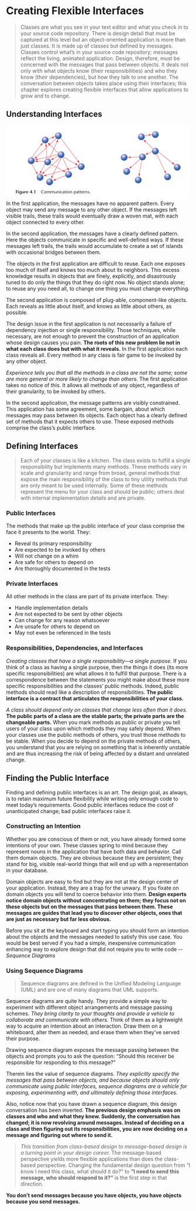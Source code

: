 # Creating Flexible Interfaces

> Classes are what you see in your text editor and what you check in to your source code repository. There is design detail that must be captured at this level but an object-oriented application is more than just classes. It is made up of classes but defined by messages. Classes control what’s in your source code repository; messages reflect the living, animated application. Design, therefore, must be concerned with the messages that pass between objects. It deals not only with what objects know (their responsibilities) and who they know (their dependencies), but how they talk to one another. The conversation between objects takes place using their interfaces; this chapter explores creating flexible interfaces that allow applications to grow and to change.

## Understanding Interfaces

![Communication Patterns](./4.1.png)
In the first application, the messages have no apparent pattern. Every object may send any message to any other object. If the messages left visible trails, these trails would eventually draw a woven mat, with each object connected to every other.

In the second application, the messages have a clearly defined pattern. Here the objects communicate in specific and well-defined ways. If these messages left trails, the trails would accumulate to create a set of islands with occasional bridges between them.

The objects in the first application are difficult to reuse. Each one exposes too much of itself and knows too much about its neighbors. This excess knowledge results in objects that are finely, explicitly, and disastrously tuned to do only the things that they do right now. No object stands alone; to reuse any you need all, to change one thing you must change everything.

The second application is composed of plug-able, component-like objects. Each reveals as little about itself, and knows as little about others, as possible.

The design issue in the first application is not necessarily a failure of dependency injection or single responsibility. Those techniques, while necessary, are not enough to prevent the construction of an application whose design causes you pain. **The roots of this new problem lie not in what each class does but with what it reveals.** In the first application each class reveals all. Every method in any class is fair game to be invoked by any other object.

_Experience tells you that all the methods in a class are not the same; some are more general or more likely to change than others._ The first application takes no notice of this. It allows all methods of any object, regardless of their granularity, to be invoked by others.

In the second application, the message patterns are visibly constrained. This application has some agreement, some bargain, about which messages may pass between its objects. Each object has a clearly defined set of methods that it expects others to use.
These exposed methods comprise the class’s public interface.

## Defining Interfaces

> Each of your classes is like a kitchen. The class exists to fulfill a single responsibility but implements many methods. These methods vary in scale and granularity and range from broad, general methods that expose the main responsibility of the class to tiny utility methods that are only meant to be used internally. Some of these methods represent the menu for your class and should be public; others deal with internal implementation details and are private.

### Public Interfaces

The methods that make up the public interface of your class comprise the face it presents to the world. They:

- Reveal its primary responsibility
- Are expected to be invoked by others
- Will not change on a whim
- Are safe for others to depend on
- Are thoroughly documented in the tests

### Private Interfaces

All other methods in the class are part of its private interface. They:

- Handle implementation details
- Are not expected to be sent by other objects
- Can change for any reason whatsoever
- Are unsafe for others to depend on
- May not even be referenced in the tests

### Responsibilities, Dependencies, and Interfaces

_Creating classes that have a single responsibility—a single purpose._ If you think of a class as having a single purpose, then the things it does (its more specific responsibilities) are what allows it to fulfill that purpose. There is a correspondence between the statements you might make about these more specific responsibilities and the classes’ public methods. Indeed, public methods should read like a description of responsibilities. **The public interface is a contract that articulates the responsibilities of your class.**

_A class should depend only on classes that change less often than it
does._ **The public parts of a class are the stable parts; the private parts are the changeable parts.** When you mark methods as public or private you tell users of your class upon which methods they may safely depend. When your classes use the public methods of others, you trust those methods to be stable. When you decide to depend on the private methods of others, you understand that you are relying on something that is inherently unstable and are thus increasing the risk of being affected by a distant and
unrelated change.

## Finding the Public Interface

Finding and defining public interfaces is an art. The design goal, as always, is to retain maximum future flexibility while writing only enough code to meet today’s requirements. Good public interfaces reduce the cost of unanticipated change; bad public interfaces raise it.

### Constructing an Intention

Whether you are conscious of them or not, you have already formed some intentions of your own. These classes spring to mind because they represent nouns in the application that have both data and behavior. Call them domain objects. They are obvious because they are persistent; they stand for big, visible real-world things that will end up with a representation in your database.

Domain objects are easy to find but they are not at the design center of your application. Instead, they are a trap for the unwary. If you fixate on domain objects you will tend to coerce behavior into them. **Design experts notice domain objects without concentrating on them; they focus not on these objects but on the messages that pass between them. These messages are guides that lead you to discover other objects, ones that are just as necessary but far less obvious.**

Before you sit at the keyboard and start typing you should form an intention about the objects and the messages needed to satisfy this use case. You would be best served if you had a simple, inexpensive communication enhancing way to explore design that did not require you to write code -- _Sequence Diagrams_

### Using Sequence Diagrams

> Sequence diagrams are defined in the Unified Modeling Language (UML) and are one of many diagrams that UML supports.

Sequence diagrams are quite handy. They provide a simple way to experiment with different object arrangements and message passing schemes. _They bring clarity to your thoughts and provide a vehicle to collaborate and communicate with others._ Think of them as a lightweight way to acquire an intention about an interaction. Draw them on a whiteboard, alter them as needed, and erase them when they’ve served their purpose.

Drawing sequence diagram exposes the message passing between the objects and prompts you to ask the question: “Should this receiver be responsible for responding to this message?”

Therein lies the value of sequence diagrams. _They explicitly specify the messages that pass between objects, and because objects should only communicate using public interfaces, sequence diagrams are a vehicle for exposing, experimenting with, and ultimately defining those interfaces._

Also, notice now that you have drawn a sequence diagram, this design conversation has been inverted. **The previous design emphasis was on classes and who and what they knew. Suddenly, the conversation has changed; it is now revolving around messages. Instead of deciding on a class and then figuring out its responsibilities, you are now deciding on a message and figuring out where to send it.**

> _This transition from class-based design to message-based design is a turning point in your design career._ The message-based perspective yields more flexible applications than does the class-based perspective. Changing the fundamental design question from “I know I need this class, what should it do?” to **“I need to send this message, who should respond to it?”** is the first step in that direction.

**You don’t send messages because you have objects, you have objects because you send messages.**
